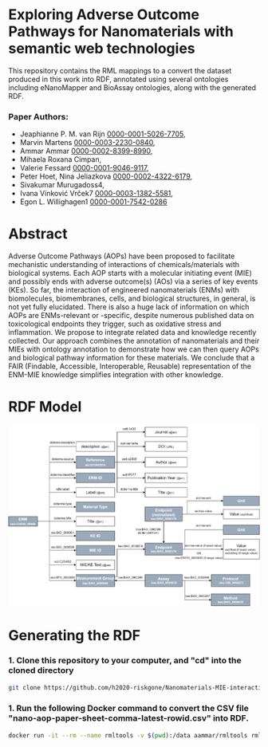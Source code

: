# Exploring Adverse Outcome Pathways for Nanomaterials with semantic web technologies

This repository contains the RML mappings to a convert the dataset produced in this work into RDF, annotated using several ontologies including eNanoMapper and BioAssay ontologies, along with the generated RDF.

### Paper Authors:

* Jeaphianne P. M. van Rijn [0000-0001-5026-7705](https://orcid.org/), 
* Marvin Martens [0000-0003-2230-0840](https://orcid.org/), 
* Ammar Ammar [0000-0002-8399-8990](https://orcid.org/), 
* Mihaela Roxana Cimpan, 
* Valerie Fessard [0000-0001-9046-9117](https://orcid.org/), 
* Peter Hoet, Nina Jeliazkova [0000-0002-4322-6179](https://orcid.org/), 
* Sivakumar Murugadoss4, 
* Ivana Vinković Vrček7 [0000-0003-1382-5581](https://orcid.org/), 
* Egon L. Willighagen1 [0000-0001-7542-0286](https://orcid.org/)

# Abstract 
Adverse Outcome Pathways (AOPs) have been proposed to facilitate mechanistic understanding of interactions of chemicals/materials with biological systems. Each AOP starts with a molecular initiating event (MIE) and possibly ends with adverse outcome(s) (AOs) via a series of key events (KEs). So far, the interaction of engineered nanomaterials (ENMs) with biomolecules, biomembranes, cells, and biological structures, in general, is not yet fully elucidated. There is also a huge lack of information on which AOPs are ENMs-relevant or -specific, despite numerous published data on toxicological endpoints they trigger, such as oxidative stress and inflammation. We propose to integrate related data and knowledge recently collected. Our approach combines the annotation of nanomaterials and their MIEs with ontology annotation to demonstrate how we can then query AOPs and biological pathway information for these materials. We conclude that a FAIR (Findable, Accessible, Interoperable, Reusable) representation of the ENM-MIE knowledge simplifies integration with other knowledge.

# RDF Model

![Nanomaterial MIE knowledge graph RDF model diagram](https://github.com/ammar257ammar/Nano-MIE-interactions-RDF/blob/master/model-diagram/nanomaterial-mie-rdf.png)


# Generating the RDF

### 1. Clone this repository to your computer, and "cd" into the cloned directory

```bash
git clone https://github.com/h2020-riskgone/Nanomaterials-MIE-interactions-RDF.git
```

### 1. Run the following Docker command to convert the CSV file "nano-aop-paper-sheet-comma-latest-rowid.csv" into RDF.

```bash
docker run -it --rm --name rmltools -v $(pwd):/data aammar/rmltools rmlmapper /data/mapping.yml /data/rdf/nano-mie-aop.nq
```

